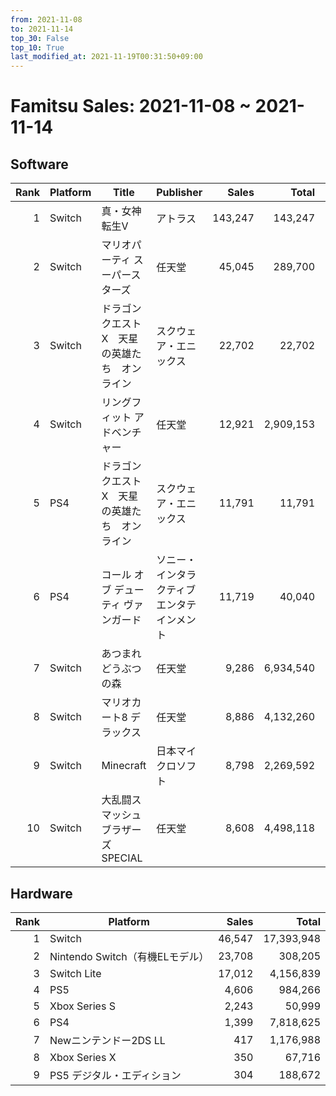```yaml
---
from: 2021-11-08
to: 2021-11-14
top_30: False
top_10: True
last_modified_at: 2021-11-19T00:31:50+09:00
---
```

# Famitsu Sales: 2021-11-08 ~ 2021-11-14
## Software
| Rank | Platform | Title | Publisher | Sales | Total | Rate | New |
| -: | -- | -- | -- | -: | -: | -: | -- |
| 1 | Switch | 真・女神転生V | アトラス | 143,247 | 143,247 |  | **New** |
| 2 | Switch | マリオパーティ スーパースターズ | 任天堂 | 45,045 | 289,700 |  |  |
| 3 | Switch | ドラゴンクエストX　天星の英雄たち　オンライン | スクウェア・エニックス | 22,702 | 22,702 |  | **New** |
| 4 | Switch | リングフィット アドベンチャー | 任天堂 | 12,921 | 2,909,153 |  |  |
| 5 | PS4 | ドラゴンクエストX　天星の英雄たち　オンライン | スクウェア・エニックス | 11,791 | 11,791 |  | **New** |
| 6 | PS4 | コール オブ デューティ ヴァンガード | ソニー・インタラクティブエンタテインメント | 11,719 | 40,040 |  |  |
| 7 | Switch | あつまれ どうぶつの森 | 任天堂 | 9,286 | 6,934,540 |  |  |
| 8 | Switch | マリオカート8 デラックス | 任天堂 | 8,886 | 4,132,260 |  |  |
| 9 | Switch | Minecraft | 日本マイクロソフト | 8,798 | 2,269,592 |  |  |
| 10 | Switch | 大乱闘スマッシュブラザーズ SPECIAL | 任天堂 | 8,608 | 4,498,118 |  |  |

## Hardware
| Rank | Platform | Sales | Total |
| -: | -- | -: | -: |
| 1 | Switch | 46,547 | 17,393,948 |
| 2 | Nintendo Switch（有機ELモデル） | 23,708 | 308,205 |
| 3 | Switch Lite | 17,012 | 4,156,839 |
| 4 | PS5 | 4,606 | 984,266 |
| 5 | Xbox Series S | 2,243 | 50,999 |
| 6 | PS4 | 1,399 | 7,818,625 |
| 7 | Newニンテンドー2DS LL | 417 | 1,176,988 |
| 8 | Xbox Series X | 350 | 67,716 |
| 9 | PS5 デジタル・エディション | 304 | 188,672 |
